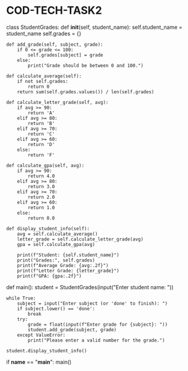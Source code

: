 # COD-TECH-TASK2
class StudentGrades:
    def __init__(self, student_name):
        self.student_name = student_name
        self.grades = {}

    def add_grade(self, subject, grade):
        if 0 <= grade <= 100:
            self.grades[subject] = grade
        else:
            print("Grade should be between 0 and 100.")

    def calculate_average(self):
        if not self.grades:
            return 0
        return sum(self.grades.values()) / len(self.grades)

    def calculate_letter_grade(self, avg):
        if avg >= 90:
            return 'A'
        elif avg >= 80:
            return 'B'
        elif avg >= 70:
            return 'C'
        elif avg >= 60:
            return 'D'
        else:
            return 'F'

    def calculate_gpa(self, avg):
        if avg >= 90:
            return 4.0
        elif avg >= 80:
            return 3.0
        elif avg >= 70:
            return 2.0
        elif avg >= 60:
            return 1.0
        else:
            return 0.0

    def display_student_info(self):
        avg = self.calculate_average()
        letter_grade = self.calculate_letter_grade(avg)
        gpa = self.calculate_gpa(avg)

        print(f"Student: {self.student_name}")
        print("Grades:", self.grades)
        print(f"Average Grade: {avg:.2f}")
        print(f"Letter Grade: {letter_grade}")
        print(f"GPA: {gpa:.2f}")

def main():
    student = StudentGrades(input("Enter student name: "))
    
    while True:
        subject = input("Enter subject (or 'done' to finish): ")
        if subject.lower() == 'done':
            break
        try:
            grade = float(input(f"Enter grade for {subject}: "))
            student.add_grade(subject, grade)
        except ValueError:
            print("Please enter a valid number for the grade.")

    student.display_student_info()

if __name__ == "__main__":
    main()
